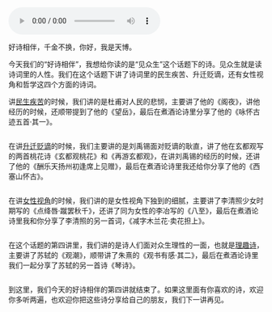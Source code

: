 <audio title="好诗相伴04｜见众生：众生皆苦亦哲学" src="https://static001.geekbang.org/resource/audio/2a/6b/2a5535631caccbfd3c17e8a5d63cc36b.mp3" controls="controls"></audio> 
<p>好诗相伴，千金不换，你好，我是天博。</p><p>今天我们的“好诗相伴”，我想给你读的是“见众生”这个话题下的诗。见众生就是读诗词里的人性。我们在这个话题下讲了诗词里的民生疾苦、升迁贬谪，还有女性视角和哲学这四个方面的诗词。</p><p>讲<a href="https://time.geekbang.org/column/article/398064">民生疾苦</a>的时候，我们讲的是杜甫对人民的悲悯，主要讲了他的《阁夜》，讲他经历的时候，还顺带提到了他的《望岳》，最后在煮酒论诗里分享了他的《咏怀古迹五首·其一》。</p><p><img src="https://static001.geekbang.org/resource/image/d7/93/d7b98c7f3d97eb209e506697c6747693.jpg?wh=1920x1080" alt=""><br>
<img src="https://static001.geekbang.org/resource/image/91/3d/9126bf7fd065aceb45fb08300yy5463d.jpg?wh=1920x1080" alt=""><br>
<img src="https://static001.geekbang.org/resource/image/f9/80/f9d7fb66ef6dcb178e545b47706d5e80.jpg?wh=1920x1080" alt=""></p><p>在讲<a href="https://time.geekbang.org/column/article/398872">升迁贬谪</a>的时候，我们主要讲的是刘禹锡面对贬谪的耿直，讲了他在玄都观写的两首桃花诗《玄都观桃花》和《再游玄都观》，在讲刘禹锡的经历的时候，还讲了他的《酬乐天扬州初逢席上见赠》，最后在煮酒论诗里我还给你分享了他的《西塞山怀古》。</p><p><img src="https://static001.geekbang.org/resource/image/40/b3/4065362c3c8ee54a20ec207d0f6fd7b3.jpg?wh=1920x1080" alt=""><br>
<img src="https://static001.geekbang.org/resource/image/33/eb/33f8f210bb1f846066f1d6366e1d0eeb.jpg?wh=1920x1080" alt=""><br>
<img src="https://static001.geekbang.org/resource/image/18/57/18bef7bf9c767af57270203eaa98c657.jpg?wh=1920x1080" alt=""><br>
<img src="https://static001.geekbang.org/resource/image/09/10/0931c049a18322def6eaa1bab8771210.jpg?wh=1920x1080" alt=""></p><p>在讲<a href="https://time.geekbang.org/column/article/399775">女性视角</a>的时候，我们讲的是女性视角下独到的细腻，主要讲了李清照少女时期写的《点绛唇·蹴罢秋千》，还讲了同为女性的李冶写的《八至》，最后在煮酒论诗里我和你分享了李清照的另一首词，《减字木兰花·卖花担上》。</p><p><img src="https://static001.geekbang.org/resource/image/6e/d4/6ea398c0d4d3d117e1152f8cd0a92dd4.jpg?wh=1920x1080" alt=""><br>
<img src="https://static001.geekbang.org/resource/image/ec/50/ec52ayyd725c066629de1ffeeaf05650.jpg?wh=1920x1080" alt=""><br>
<img src="https://static001.geekbang.org/resource/image/f3/61/f3bfa9d904a3fbebyy9896e2a952d761.jpg?wh=1920x1080" alt=""></p><p>在这个话题的第四讲里，我们讲的是诗人们面对众生理性的一面，也就是<a href="https://time.geekbang.org/column/article/400615">理趣诗</a>，主要讲了苏轼的《观潮》，顺带讲了朱熹的《观书有感·其二》，最后在煮酒论诗里我们一起分享了苏轼的另一首诗《琴诗》。</p><p><img src="https://static001.geekbang.org/resource/image/76/a7/7635fe19f50f59d7af69ef2007355aa7.jpg?wh=1920x1080" alt=""><br>
<img src="https://static001.geekbang.org/resource/image/36/5b/365f2246d17afe35795c4503f8c7155b.jpg?wh=1920x1080" alt=""><br>
<img src="https://static001.geekbang.org/resource/image/f8/4e/f8e778eafa8b1d7836b0faf3cd95984e.jpg?wh=1920x1080" alt=""></p><p>到这里，我们今天的好诗相伴的第四讲就结束了。如果这里面有你喜欢的诗，欢迎你多听两遍，也欢迎你把这些诗分享给自己的朋友，我们下一讲再见。</p><!-- [[[read_end]]] -->